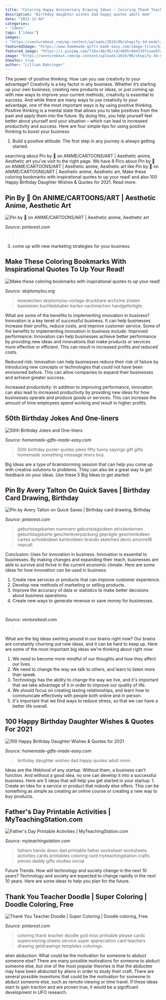 ```yaml
---
title: "Coloring Happy Anniversary Drawing Ideas ~ Coloring Thank Teacher Doodle God Miss Printable Please Cards Supercoloring Sheets Service Super Appreciation Card Teachers Drawing Getdrawings Templates Colorings"
description: "Birthday daughter wishes dad happy quotes adult mom"
date: "2022-12-04"
categories:
- "ideas"
tags: ["ideas"]
images:
- "https://venturebeat.com/wp-content/uploads/2019/06/shopify-3d-models.jpg"
featuredImage: "https://www.homemade-gifts-made-easy.com/image-files/birthday-wishes-for-daughter-euripedes-600x900.jpg"
featured_image: "https://i.pinimg.com/736x/48/95/c0/4895c0443297caad4f2a0032a74551c6.jpg"
image: "https://venturebeat.com/wp-content/uploads/2019/06/shopify-3d-models.jpg"
ShowToc: true
author: "Lillian Bahringer"
---
```



The power of positive thinking: How can you use creativity to your advantage?
Creativity is a key factor in any business. Whether it’s starting up your own business, creating new products or ideas, or just coming up with new ways to improve your current methods, creativity is essential to success. And while there are many ways to use creativity to your advantage, one of the most important ways is by using positive thinking.
Positive thinking is a mental state that allows you to take positives from the past and apply them into the future. By doing this, you help yourself feel better about yourself and your situation – which can lead to increased productivity and success. Here are four simple tips for using positive thinking to boost your business: 

1) Build a positive attitude: The first step in any journey is always getting started.

	

		
searching about Pin by 🧃 on ANIME/CARTOONS/ART | Aesthetic anime, Aesthetic art you've visit to the right page. We have 8 Pics about Pin by 🧃 on ANIME/CARTOONS/ART | Aesthetic anime, Aesthetic art like Pin by 🧃 on ANIME/CARTOONS/ART | Aesthetic anime, Aesthetic art, Make these coloring bookmarks with inspirational quotes to up your read! and also 100 Happy Birthday Daughter Wishes &amp; Quotes for 2021. Read more:
		
    
## Pin By 🧃 On ANIME/CARTOONS/ART | Aesthetic Anime, Aesthetic Art

<img loading=lazy src="https://i.pinimg.com/736x/68/c1/8c/68c18cbd7632d41a6b4f6e54d030e0b8.jpg" onerror="this.onerror=null;this.src='https://tse1.mm.bing.net/th?id=OIP.DfeNZIFTPmEKJmVw57i6-AHaHU&amp;pid=15.1';" alt="Pin by 🧃 on ANIME/CARTOONS/ART | Aesthetic anime, Aesthetic art">

_Source: pinterest.com_

>. 

	

3. come up with new marketing strategies for your business.

    
## Make These Coloring Bookmarks With Inspirational Quotes To Up Your Read!

<img loading=lazy src="https://www.skiptomylou.org/wp-content/uploads/2017/03/inspirational-coloring-bookmarks.jpg" onerror="this.onerror=null;this.src='https://tse1.mm.bing.net/th?id=OIP.ATRA0pUlGh11jT8CqGBAFwHaLH&amp;pid=15.1';" alt="Make these coloring bookmarks with inspirational quotes to up your read!">

_Source: skiptomylou.org_

>lesezeichen skiptomylou vorlage druckbare archzine zitaten basteleien buchliebhaber karten nachmachen handgefertigte. 

	

What are some of the benefits to implementing innovation in business?
Innovation is a key tenet of successful business. It can help businesses increase their profits, reduce costs, and improve customer service. Some of the benefits to implementing innovation in business include: 
Improved performance: Innovation can help businesses achieve better performance by providing new ideas and innovations that make products or services more effective or efficient. This can result in increased profits and reduced costs. 

Reduced risk: Innovation can help businesses reduce their risk of failure by introducing new concepts or technologies that could not have been envisioned before. This can allow companies to expand their businesses and achieve greater success. 

Increased productivity: In addition to improving performance, innovation can also lead to increased productivity by providing new ideas for how businesses operate and produce goods or services. This can increase the amount of time employees spend working and result in higher profits.

    
## 50th Birthday Jokes And One-liners

<img loading=lazy src="https://www.homemade-gifts-made-easy.com/image-files/personalized-poster-50th-birthday-gift-boy-600x900.jpg" onerror="this.onerror=null;this.src='https://tse3.mm.bing.net/th?id=OIP.JTN6QyetrwGvSfJ0VrTQNwHaLH&amp;pid=15.1';" alt="50th Birthday Jokes and One-liners">

_Source: homemade-gifts-made-easy.com_

>50th birthday poster quotes jokes fifty funny sayings gift gifts homemade something message liners boy. 

	

Big Ideas are a type of brainstorming session that can help you come up with creative solutions to problems. They can also be a great way to get feedback on your ideas. Use these 5 Big Ideas to get started: 

    
## Pin By Avery Talton On Quick Saves | Birthday Card Drawing, Birthday

<img loading=lazy src="https://i.pinimg.com/736x/d4/64/7f/d4647f2f6883c7a1b6a876b212aa9826.jpg" onerror="this.onerror=null;this.src='https://tse3.mm.bing.net/th?id=OIP.PENvHxQyPYXDmTSSMx6JXwHaNK&amp;pid=15.1';" alt="Pin by Avery Talton on Quick Saves | Birthday card drawing, Birthday">

_Source: pinterest.com_

>geburtstagskarten nummern geburtstagsideen strickenlernen geburtstagskarte geschenkverpackung geprägte geschenkideen cartes schreibideen kartenideen brando sketched denis amznref8 nepcall. 

	

Conclusion: Uses for innovation in business.
Innovation is essential to businesses. By making changes and expanding their reach, businesses are able to survive and thrive in the current economic climate. Here are some ideas for how innovation can be used in business:
1. Create new services or products that can improve customer experience.
2. Develop new methods of marketing or selling products.
3. Improve the accuracy of data or statistics to make better decisions about business operations.
4. Create new ways to generate revenue or save money for businesses.

    
## 

<img loading=lazy src="https://venturebeat.com/wp-content/uploads/2019/06/shopify-3d-models.jpg" onerror="this.onerror=null;this.src='https://tse1.mm.bing.net/th?id=OIP.TT16MF0Uq6X0jOCyCSpPPwHaEo&amp;pid=15.1';" alt="">

_Source: venturebeat.com_

>. 

	

What are the big ideas swirling around in our brains right now?
Our brains are constantly churning out new ideas, and it can be hard to keep up. Here are some of the most important big ideas we're thinking about right now: 
1. We need to become more mindful of our thoughts and how they affect our lives. 
2. We need to change the way we talk to others, and learn to listen more than speak. 
3. Technology has the ability to change the way we live, and it's important that we take advantage of it in order to improve our quality of life. 
4. We should focus on creating lasting relationships, and learn how to communicate effectively with people both online and in person. 
5. It's important that we find ways to reduce stress, so that we can have a better life overall.

    
## 100 Happy Birthday Daughter Wishes &amp; Quotes For 2021

<img loading=lazy src="https://www.homemade-gifts-made-easy.com/image-files/birthday-wishes-for-daughter-euripedes-600x900.jpg" onerror="this.onerror=null;this.src='https://tse2.mm.bing.net/th?id=OIP.0HsTXJUF1jK15RROy0s14gHaLH&amp;pid=15.1';" alt="100 Happy Birthday Daughter Wishes &amp; Quotes for 2021">

_Source: homemade-gifts-made-easy.com_

>birthday daughter wishes dad happy quotes adult mom. 

	

Ideas are the lifeblood of any startup. Without them, a business can't function. And without a good idea, no one can develop it into a successful business. Here are 5 ideas that will help you get started in your startup: 1. Create an idea for a service or product that nobody else offers. This can be something as simple as creating an online course or creating a new way to buy products. 
    
## Father&#039;s Day Printable Activities | MyTeachingStation.com

<img loading=lazy src="https://www.myteachingstation.com/vault/2599/web/articles/Fathers-Day-I-Love-You-Hands-Down-Card.jpg" onerror="this.onerror=null;this.src='https://tse3.mm.bing.net/th?id=OIP.hlrgeX8sg1eSdanTmn8HEAAAAA&amp;pid=15.1';" alt="Father&#039;s Day Printable Activities | MyTeachingStation.com">

_Source: myteachingstation.com_

>fathers hands down dad printable father worksheet worksheets activities cards printables coloring card myteachingstation crafts pieces daddy gifts studies social. 

	

Future Trends: How will technology and society change in the next 10 years?
Technology and society are expected to change rapidly in the next 10 years. Here are some ideas to help you plan for the future.

    
## Thank You Teacher Doodle | Super Coloring | Doodle Coloring, Free

<img loading=lazy src="https://i.pinimg.com/736x/48/95/c0/4895c0443297caad4f2a0032a74551c6.jpg" onerror="this.onerror=null;this.src='https://tse1.mm.bing.net/th?id=OIP.OZtGG3pvF9ZhzoMOQ_AeFgHaKq&amp;pid=15.1';" alt="Thank You Teacher Doodle | Super Coloring | Doodle coloring, Free">

_Source: pinterest.com_

>coloring thank teacher doodle god miss printable please cards supercoloring sheets service super appreciation card teachers drawing getdrawings templates colorings. 

	

alien abduction: What could be the motivation for someone to abduct someone else?
There are many possible motivations for someone to abduct someone else, but one of the most popular theories is that the abductee may have been abducted by aliens in order to study their craft. There are several possible inventions that could be the motivation for someone to abduct someone else, such as remote viewing or time travel. If these ideas start to gain traction and are proven true, it would be a significant development in UFO research.

